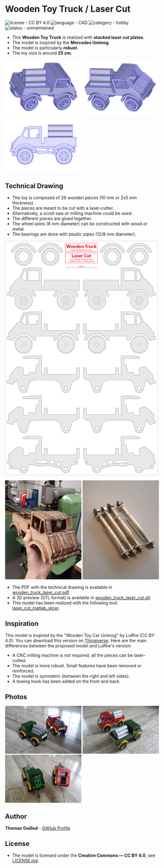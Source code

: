 # Wooden Toy Truck / Laser Cut

![license - CC BY 4.0](https://img.shields.io/badge/license-CC--BY-green)
![language - CAD](https://img.shields.io/badge/language-CAD-blue)
![category - hobby](https://img.shields.io/badge/category-hobby-lightgrey)
![status - unmaintained](https://img.shields.io/badge/status-unmaintained-red)

* This **Wooden Toy Truck** is realized with **stacked laser cut plates**.
* The model is inspired by the **Mercedes Unimog**.
* The model is particularly **robust**.
* The toy size is around **25 cm**.

<p float="middle">
    <img src="readme_img/cad_1.jpg" width="250">
    <img src="readme_img/cad_2.jpg" width="250">
    <img src="readme_img/cad_3.jpg" width="250">
</p>

## Technical Drawing

* The toy is composed of 26 wooden pieces (10 mm or 2x5 mm thickness).
* The pieces are meant to be cut with a laser-cutter.
* Alternatively, a scroll saw or milling machine could be used.
* The different pieces are glued together.
* The wheel axles (8 mm diameter) can be constructed with wood or metal.
* The bearings are done with plastic pipes (12/8 mm diameter).

<p float="middle">
    <img src="readme_img/wooden_truck_laser_cut.png" width="500">
</p>

<p float="middle">
    <img src="readme_img/construction_1.jpg" width="250">
    <img src="readme_img/construction_2.jpg" width="250">
</p>

* The PDF with the technical drawing is available in [wooden_truck_laser_cut.pdf](wooden_truck_laser_cut.pdf).
* A 3D preview (STL format) is available in [wooden_truck_laser_cut.stl](wooden_truck_laser_cut.stl).
* This model has been realized with the following tool: [laser_cut_matlab_slicer](https://github.com/otvam/laser_cut_matlab_slicer).

## Inspiration

This model is inspired by the "Wooden Toy Car Unimog" by LuRhe (CC BY 4.0).
You can download this version on [Thingiverse](https://www.thingiverse.com/thing:3289565).
Here are the main differences between the proposed model and LuRhe's version:
* A CNC milling machine is not required, all the pieces can be laser-cutted.
* The model is more robust. Small features have been removed or reinforced.
* The model is symmetric (between the right and left sides).
* A towing hook has been added on the front and back.

## Photos

<p float="middle">
    <img src="readme_img/photo_1.jpg" width="250">
    <img src="readme_img/photo_2.jpg" width="250">
    <img src="readme_img/photo_3.jpg" width="250">
</p>

## Author

**Thomas Guillod** - [GitHub Profile](https://github.com/otvam)

## License

* The model is licensed under the **Creative Commons — CC BY 4.0**, see [LICENSE.md](LICENSE.md).
